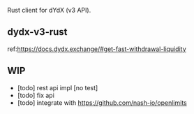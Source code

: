 Rust client for dYdX (v3 API).

## dydx-v3-rust
ref:https://docs.dydx.exchange/#get-fast-withdrawal-liquidity
## WIP
- [todo] rest api impl [no test]   
- [todo] fix api  
- [todo] integrate with https://github.com/nash-io/openlimits